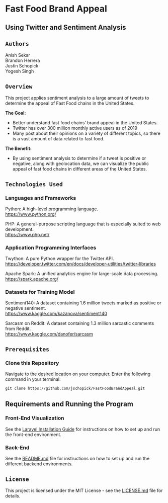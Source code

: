 # **Fast Food Brand Appeal**
## Using Twitter and Sentiment Analysis 

## `Authors`

Anish Sekar </br>
Brandon Herrera </br>
Justin Schopick </br>
Yogesh Singh

## `Overview`

This project applies sentiment analysis to a large amount of tweets to determine the appeal of Fast Food chains in the United States.

**The Goal:**
* Better understand fast food chains’ brand appeal in the United States. 
* Twitter has over 300 million monthly active users as of 2019
* Many post about their opinions on a variety of different topics, so there is a vast amount of data related to fast food.

**The Benefit:**
* By using sentiment analysis to determine if a tweet is positive or negative, along with geolocation data, we can visualize the public appeal of fast food chains in different areas of the United States.

## `Technologies Used`

### **Languages and Frameworks**

Python: A high-level programming language.
</br> https://www.python.org/

PHP: A general-purpose scripting language that is especially suited to web development.
</br> https://www.php.net/


### **Application Programming Interfaces**

Twython: A pure Python wrapper for the Twitter API.
</br> https://developer.twitter.com/en/docs/developer-utilities/twitter-libraries



Apache Spark: A unified analytics engine for large-scale data processing.
</br> https://spark.apache.org/

### **Datasets for Training Model**

Sentiment140: A dataset containing 1.6 million tweets marked as positive or negative sentiment.
</br> https://www.kaggle.com/kazanova/sentiment140

Sarcasm on Reddit: A dataset containing 1.3 million sarcastic comments from Reddit.
</br> https://www.kaggle.com/danofer/sarcasm

## `Prerequisites`

### Clone this Repository

Navigate to the desired location on your computer. Enter the following command in your terminal:
```
git clone https://github.com/jschopick/FastFoodBrandAppeal.git
```

## Requirements and Running the Program

### Front-End Visualization

See the [Laravel Installation Guide](frontend/LaravelInstallationGuide.pdf) for instructions on how to set up and run the front-end environment.

### Back-End

See the [README.md](backend/README.md) file for instructions on how to set up and run the different backend environments.

## `License`

This project is licensed under the MIT License - see the [LICENSE.md](LICENSE.md) file for details.